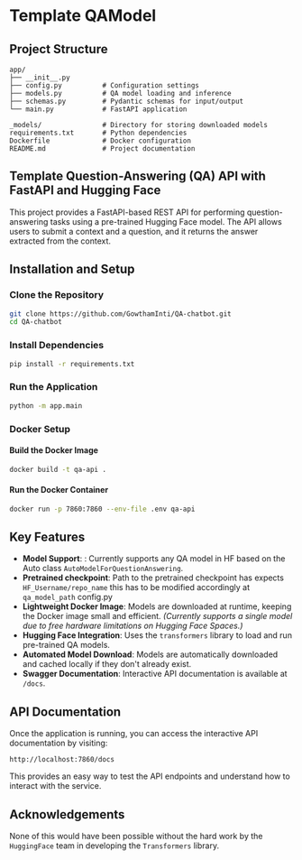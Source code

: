 # Template QAModel

## Project Structure
```
app/
├── __init__.py
├── config.py          # Configuration settings
├── models.py          # QA model loading and inference
├── schemas.py         # Pydantic schemas for input/output
└── main.py            # FastAPI application

_models/               # Directory for storing downloaded models
requirements.txt       # Python dependencies
Dockerfile             # Docker configuration
README.md              # Project documentation
```

## Template Question-Answering (QA) API with FastAPI and Hugging Face

This project provides a FastAPI-based REST API for performing question-answering tasks using a pre-trained Hugging Face model. The API allows users to submit a context and a question, and it returns the answer extracted from the context.

## Installation and Setup

### Clone the Repository
```sh
git clone https://github.com/GowthamInti/QA-chatbot.git
cd QA-chatbot
```

### Install Dependencies
```sh
pip install -r requirements.txt
```

### Run the Application
```sh
python -m app.main
```

### Docker Setup
#### Build the Docker Image
```sh
docker build -t qa-api .
```

#### Run the Docker Container
```sh
docker run -p 7860:7860 --env-file .env qa-api
```

## Key Features
- **Model Support**: : Currently supports any QA model in HF based on the Auto class `AutoModelForQuestionAnswering`.
- **Pretrained checkpoint**:  Path to the pretrained checkpoint has expects `HF_Username/repo_name` this has to be modified accordingly at  `qa_model_path` config.py 
- **Lightweight Docker Image**: Models are downloaded at runtime, keeping the Docker image small and efficient. *(Currently supports a single model due to free hardware limitations on Hugging Face Spaces.)*
- **Hugging Face Integration**: Uses the `transformers` library to load and run pre-trained QA models.
- **Automated Model Download**: Models are automatically downloaded and cached locally if they don't already exist.
- **Swagger Documentation**: Interactive API documentation is available at `/docs`.

## API Documentation
Once the application is running, you can access the interactive API documentation by visiting:
```
http://localhost:7860/docs
```
This provides an easy way to test the API endpoints and understand how to interact with the service.


## Acknowledgements
None of this would have been possible without the hard work by the `HuggingFace` team in developing the `Transformers` library.
